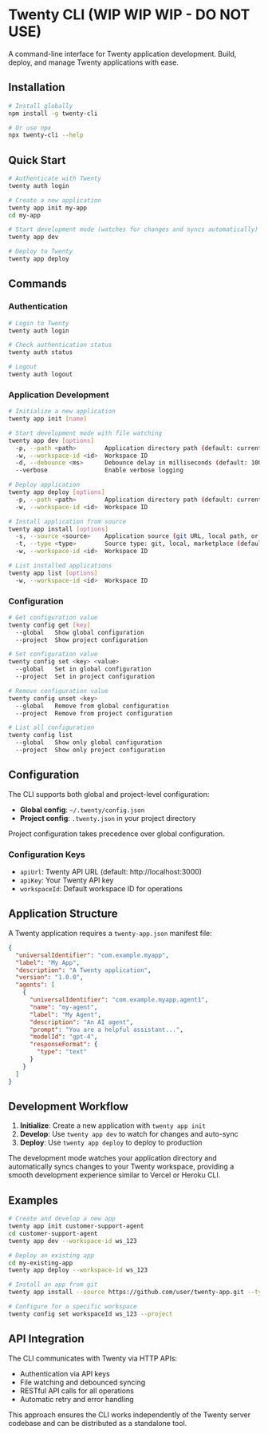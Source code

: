 # Twenty CLI (WIP WIP WIP - DO NOT USE)

A command-line interface for Twenty application development. Build, deploy, and manage Twenty applications with ease.

## Installation

```bash
# Install globally
npm install -g twenty-cli

# Or use npx
npx twenty-cli --help
```

## Quick Start

```bash
# Authenticate with Twenty
twenty auth login

# Create a new application
twenty app init my-app
cd my-app

# Start development mode (watches for changes and syncs automatically)
twenty app dev

# Deploy to Twenty
twenty app deploy
```

## Commands

### Authentication

```bash
# Login to Twenty
twenty auth login

# Check authentication status
twenty auth status

# Logout
twenty auth logout
```

### Application Development

```bash
# Initialize a new application
twenty app init [name]

# Start development mode with file watching
twenty app dev [options]
  -p, --path <path>        Application directory path (default: current directory)
  -w, --workspace-id <id>  Workspace ID
  -d, --debounce <ms>      Debounce delay in milliseconds (default: 1000)
  --verbose                Enable verbose logging

# Deploy application
twenty app deploy [options]
  -p, --path <path>        Application directory path (default: current directory)
  -w, --workspace-id <id>  Workspace ID

# Install application from source
twenty app install [options]
  -s, --source <source>    Application source (git URL, local path, or marketplace ID)
  -t, --type <type>        Source type: git, local, marketplace (default: local)
  -w, --workspace-id <id>  Workspace ID

# List installed applications
twenty app list [options]
  -w, --workspace-id <id>  Workspace ID
```

### Configuration

```bash
# Get configuration value
twenty config get [key]
  --global   Show global configuration
  --project  Show project configuration

# Set configuration value
twenty config set <key> <value>
  --global   Set in global configuration
  --project  Set in project configuration

# Remove configuration value
twenty config unset <key>
  --global   Remove from global configuration
  --project  Remove from project configuration

# List all configuration
twenty config list
  --global   Show only global configuration
  --project  Show only project configuration
```

## Configuration

The CLI supports both global and project-level configuration:

- **Global config**: `~/.twenty/config.json`
- **Project config**: `.twenty.json` in your project directory

Project configuration takes precedence over global configuration.

### Configuration Keys

- `apiUrl`: Twenty API URL (default: http://localhost:3000)
- `apiKey`: Your Twenty API key
- `workspaceId`: Default workspace ID for operations

## Application Structure

A Twenty application requires a `twenty-app.json` manifest file:

```json
{
  "universalIdentifier": "com.example.myapp",
  "label": "My App",
  "description": "A Twenty application",
  "version": "1.0.0",
  "agents": [
    {
      "universalIdentifier": "com.example.myapp.agent1",
      "name": "my-agent",
      "label": "My Agent",
      "description": "An AI agent",
      "prompt": "You are a helpful assistant...",
      "modelId": "gpt-4",
      "responseFormat": {
        "type": "text"
      }
    }
  ]
}
```

## Development Workflow

1. **Initialize**: Create a new application with `twenty app init`
2. **Develop**: Use `twenty app dev` to watch for changes and auto-sync
3. **Deploy**: Use `twenty app deploy` to deploy to production

The development mode watches your application directory and automatically syncs changes to your Twenty workspace, providing a smooth development experience similar to Vercel or Heroku CLI.

## Examples

```bash
# Create and develop a new app
twenty app init customer-support-agent
cd customer-support-agent
twenty app dev --workspace-id ws_123

# Deploy an existing app
cd my-existing-app
twenty app deploy --workspace-id ws_123

# Install an app from git
twenty app install --source https://github.com/user/twenty-app.git --type git

# Configure for a specific workspace
twenty config set workspaceId ws_123 --project
```

## API Integration

The CLI communicates with Twenty via HTTP APIs:

- Authentication via API keys
- File watching and debounced syncing
- RESTful API calls for all operations
- Automatic retry and error handling

This approach ensures the CLI works independently of the Twenty server codebase and can be distributed as a standalone tool.
